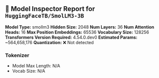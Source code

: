 ## 🤗 Model Inspector Report for `HuggingFaceTB/SmolLM3-3B`

**Model Type:** smollm3
**Hidden Size:** 2048
**Num Layers:** 36
**Num Attention Heads:** 16
**Max Position Embeddings:** 65536
**Vocabulary Size:** 128256
**Transformers Version Required:** 4.54.0.dev0
**Estimated Params:** ~564,658,176
**Quantization:** ❌ Not detected

### Tokenizer
- Model Max Length: N/A
- Vocab Size: N/A